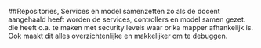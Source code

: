 ##Repositories, Services en model samenzetten
zo als de docent aangehaald heeft worden de services, controllers en model samen gezet.
die heeft o.a. te maken met security levels waar orika mapper afhankelijk is.
Ook maakt dit alles overzichtenlijke en makkelijker om te debuggen.